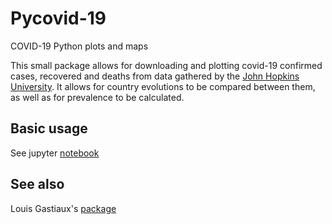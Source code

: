 # Pycovid-19

COVID-19 Python plots and maps

This small package allows for downloading and plotting
covid-19 confirmed cases, recovered and deaths from data
gathered by the [John Hopkins University](https://github.com/CSSEGISandData/COVID-19).
It allows for country evolutions to be compared between
them, as well as for prevalence to be calculated.
 
## Basic usage

See jupyter [notebook](https://nbviewer.jupyter.org/github/benjaminpillot/jupyter-notebooks/blob/master/covid-notebook.ipynb)

## See also
Louis Gastiaux's [package](https://framagit.org/lgostiau/covid19_display)